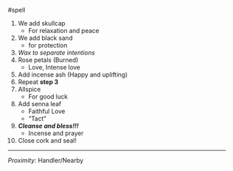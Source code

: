 #spell 
1. We add skullcap
	- For relaxation and peace
2. We add black sand
	- for protection
3. *Wax to separate intentions*
4. Rose petals (Burned)
	- Love, Intense love
5. Add incense ash (Happy and uplifting)
6. Repeat **step 3**
7. Allspice
	- For good luck
8. Add senna leaf
	- Faithful Love
	- “Tact”
9. ***Cleanse and bless!!!***
	- Incense and prayer
10. Close cork and seal!
---
*Proximity:* Handler/Nearby